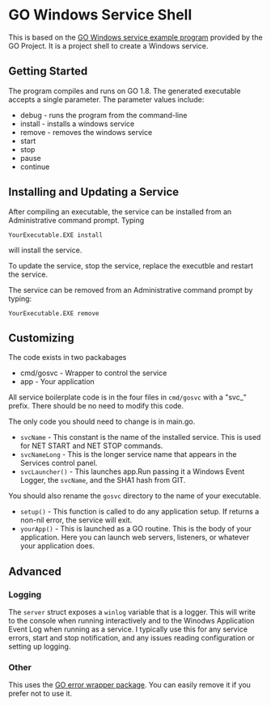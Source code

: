 # GO Windows Service Shell

This is based on the [GO Windows service example program](https://godoc.org/golang.org/x/sys/windows/svc/example) provided by the GO Project. 
It is a project shell to create a Windows service.

## Getting Started

The program compiles and runs on GO 1.8.  The generated executable accepts a single parameter.  The parameter values include:

* debug - runs the program from the command-line
* install - installs a windows service
* remove - removes the windows service
* start
* stop
* pause
* continue

## Installing and Updating a Service

After compiling an executable, the service can be installed from an Administrative command prompt.  Typing

    YourExecutable.EXE install 

will install the service.

To update the service, stop the service, replace the executble and restart the service.

The service can be removed from an Administrative command prompt by typing:

    YourExecutable.EXE remove 

## Customizing

The code exists in two packabages

* cmd/gosvc - Wrapper to control the service
* app - Your application

All service boilerplate code is in the four files in `cmd/gosvc` with a "svc_" prefix.  There should
be no need to modify this code.

The only code you should need to change is in main.go.

* `svcName` - This constant is the name of the installed service.  This is used for NET START and NET STOP commands.
* `svcNameLong` - This is the longer service name that appears in the Services control panel.
* `svcLauncher()` - This launches app.Run passing it a Windows Event Logger, the `svcName`, and the SHA1 hash from GIT.

You should also rename the `gosvc` directory to the name of your executable.

* `setup()` - This function is called to do any application setup.  If returns a non-nil error, the service will exit.
* `yourApp()` - This is launched as a GO routine.  This is the body of your application.  Here you can launch web servers, listeners, or whatever your application does.



## Advanced
### Logging
The `server` struct exposes a `winlog` variable that is a logger.  This will write to the console when running interactively and to the Winodws Application Event Log when running as a service.  I typically use this for any service errors, start and stop notification, and any issues reading configuration or setting up logging.

### Other 
This uses the [GO error wrapper package]("github.com/pkg/errors").  You can easily 
remove it if you prefer not to use it.










